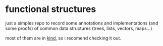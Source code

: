 # functional structures

just a simples repo to record some annotations and implementations (and some proofs) of common data structures (trees, lists, vectors, maps...)

most of them are in [kind](https://github.com/kind-lang/Kind), so i recomend checking it out.